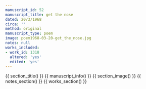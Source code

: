 ```yaml
---
manuscript_id: 52
manuscript_title: get the nose
dated: 20/3/1968
circa: ''
method: original
manuscript_type: poem
image: poem1968-03-20-get_the_nose.jpg
notes: null
works_included:
- work_id: 1318
  altered: 'yes'
  edited: 'yes'
---
```


{{ section_title() }}
{{ manuscript_info() }}
{{ section_image() }}
{{ notes_section() }}
{{ works_section() }}
